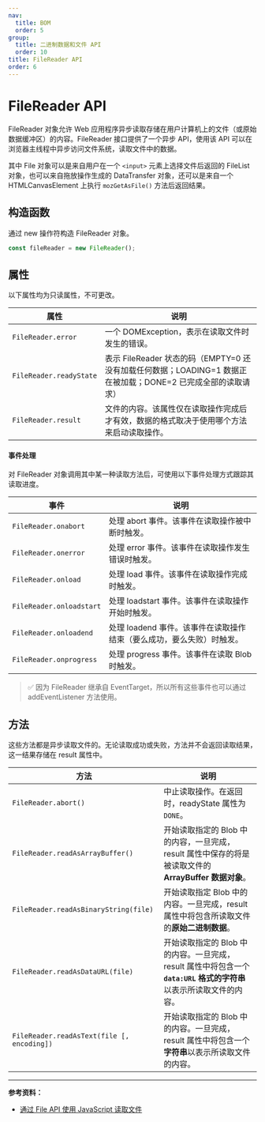 ```yaml
---
nav:
  title: BOM
  order: 5
group:
  title: 二进制数据和文件 API
  order: 10
title: FileReader API
order: 6
---
```


# FileReader API

FileReader 对象允许 Web 应用程序异步读取存储在用户计算机上的文件（或原始数据缓冲区）的内容。FileReader 接口提供了一个异步 API，使用该 API 可以在浏览器主线程中异步访问文件系统，读取文件中的数据。

其中 File 对象可以是来自用户在一个 `<input>` 元素上选择文件后返回的 FileList 对象，也可以来自拖放操作生成的 DataTransfer 对象，还可以是来自一个 HTMLCanvasElement 上执行 `mozGetAsFile()` 方法后返回结果。

## 构造函数

通过 new 操作符构造 FileReader 对象。

```js
const fileReader = new FileReader();
```

## 属性

以下属性均为只读属性，不可更改。

| 属性                    | 说明                                                                                                          |
| ----------------------- | ------------------------------------------------------------------------------------------------------------- |
| `FileReader.error`      | 一个 DOMException，表示在读取文件时发生的错误。                                                               |
| `FileReader.readyState` | 表示 FileReader 状态的码（EMPTY=0 还没有加载任何数据；LOADING=1 数据正在被加载；DONE=2 已完成全部的读取请求） |
| `FileReader.result`     | 文件的内容。该属性仅在读取操作完成后才有效，数据的格式取决于使用哪个方法来启动读取操作。                      |

#### 事件处理

对 FileReader 对象调用其中某一种读取方法后，可使用以下事件处理方式跟踪其读取进度。

| 事件                     | 说明                                                                  |
| ------------------------ | --------------------------------------------------------------------- |
| `FileReader.onabort`     | 处理 abort 事件。该事件在读取操作被中断时触发。                       |
| `FileReader.onerror`     | 处理 error 事件。该事件在读取操作发生错误时触发。                     |
| `FileReader.onload`      | 处理 load 事件。该事件在读取操作完成时触发。                          |
| `FileReader.onloadstart` | 处理 loadstart 事件。该事件在读取操作开始时触发。                     |
| `FileReader.onloadend`   | 处理 loadend 事件。该事件在读取操作结束（要么成功，要么失败）时触发。 |
| `FileReader.onprogress`  | 处理 progress 事件。该事件在读取 Blob 时触发。                        |

> ✅ 因为 FileReader 继承自 EventTarget，所以所有这些事件也可以通过 addEventListener 方法使用。

## 方法

这些方法都是异步读取文件的。无论读取成功或失败，方法并不会返回读取结果，这一结果存储在 result 属性中。

| 方法                                       | 说明                                                                                                                |
| ------------------------------------------ | ------------------------------------------------------------------------------------------------------------------- |
| `FileReader.abort()`                       | 中止读取操作。在返回时，readyState 属性为 `DONE`。                                                                  |
| `FileReader.readAsArrayBuffer()`           | 开始读取指定的 Blob 中的内容，一旦完成，result 属性中保存的将是被读取文件的 **ArrayBuffer 数据对象**。              |
| `FileReader.readAsBinaryString(file)`      | 开始读取指定 Blob 中的内容。一旦完成，result 属性中将包含所读取文件的**原始二进制数据**。                           |
| `FileReader.readAsDataURL(file)`           | 开始读取指定的 Blob 中的内容。一旦完成，result 属性中将包含一个 **`data:URL` 格式的字符串**以表示所读取文件的内容。 |
| `FileReader.readAsText(file [, encoding])` | 开始读取指定的 Blob 中的内容。一旦完成，result 属性中将包含一个**字符串**以表示所读取文件的内容。                   |

---

**参考资料：**

- [通过 File API 使用 JavaScript 读取文件](https://www.html5rocks.com/zh/tutorials/file/dndfiles/)
